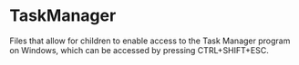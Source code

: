 # TaskManager
Files that allow for children to enable access to the Task Manager program on Windows, which can be accessed by pressing CTRL+SHIFT+ESC.
